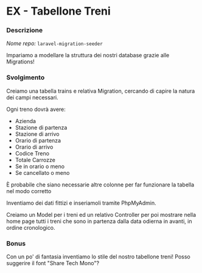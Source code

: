 
# EX - Tabellone Treni

### Descrizione

*Nome repo:* `laravel-migration-seeder`

Impariamo a modellare la struttura dei nostri database grazie alle Migrations!

### Svolgimento

Creiamo una tabella trains e relativa Migration, cercando di capire la natura dei campi necessari. 

Ogni treno dovrà avere:

  - Azienda
  - Stazione di partenza
  - Stazione di arrivo
  - Orario di partenza
  - Orario di arrivo
  - Codice Treno
  - Totale Carrozze
  - Se in orario o meno
  - Se cancellato o meno

È probabile che siano necessarie altre colonne per far funzionare la tabella nel modo corretto

Inventiamo dei dati fittizi e inseriamoli tramite PhpMyAdmin.

Creiamo un Model per i treni ed un relativo Controller per poi mostrare nella home page tutti i treni che sono in partenza dalla data odierna in avanti, in ordine cronologico.

### Bonus 

Con un po' di fantasia inventiamo lo stile del nostro tabellone treni! 
Posso suggerire il font "Share Tech Mono"?

